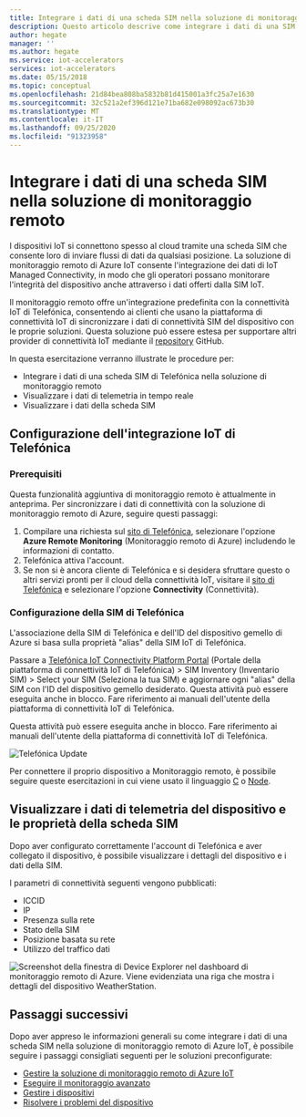 ```yaml
---
title: Integrare i dati di una scheda SIM nella soluzione di monitoraggio remoto - Azure| Microsoft Docs
description: Questo articolo descrive come integrare i dati di una SIM di Telefónica nella soluzione di monitoraggio remoto.
author: hegate
manager: ''
ms.author: hegate
ms.service: iot-accelerators
services: iot-accelerators
ms.date: 05/15/2018
ms.topic: conceptual
ms.openlocfilehash: 21d84bea808ba5832b81d415001a3fc25a7e1630
ms.sourcegitcommit: 32c521a2ef396d121e71ba682e098092ac673b30
ms.translationtype: MT
ms.contentlocale: it-IT
ms.lasthandoff: 09/25/2020
ms.locfileid: "91323958"
---
```

# <a name="integrate-sim-data-in-the-remote-monitoring-solution"></a>Integrare i dati di una scheda SIM nella soluzione di monitoraggio remoto

I dispositivi IoT si connettono spesso al cloud tramite una scheda SIM che consente loro di inviare flussi di dati da qualsiasi posizione. La soluzione di monitoraggio remoto di Azure IoT consente l'integrazione dei dati di IoT Managed Connectivity, in modo che gli operatori possano monitorare l'integrità del dispositivo anche attraverso i dati offerti dalla SIM IoT.

Il monitoraggio remoto offre un'integrazione predefinita con la connettività IoT di Telefónica, consentendo ai clienti che usano la piattaforma di connettività IoT di sincronizzare i dati di connettività SIM del dispositivo con le proprie soluzioni. Questa soluzione può essere estesa per supportare altri provider di connettività IoT mediante il [repository](https://github.com/Azure/azure-iot-pcs-remote-monitoring-dotnet) GitHub.

In questa esercitazione verranno illustrate le procedure per:

* Integrare i dati di una scheda SIM di Telefónica nella soluzione di monitoraggio remoto
* Visualizzare i dati di telemetria in tempo reale
* Visualizzare i dati della scheda SIM

## <a name="telefnica-iot-integration-setup"></a>Configurazione dell'integrazione IoT di Telefónica

### <a name="prerequisites"></a>Prerequisiti

Questa funzionalità aggiuntiva di monitoraggio remoto è attualmente in anteprima. Per sincronizzare i dati di connettività con la soluzione di monitoraggio remoto di Azure, seguire questi passaggi:

1. Compilare una richiesta sul [sito di Telefónica](https://iot.telefonica.com/contact), selezionare l'opzione **Azure Remote Monitoring** (Monitoraggio remoto di Azure) includendo le informazioni di contatto.
2. Telefónica attiva l'account.
3. Se non si è ancora cliente di Telefónica e si desidera sfruttare questo o altri servizi pronti per il cloud della connettività IoT, visitare il [sito di Telefónica](https://iot.telefonica.com/) e selezionare l'opzione **Connectivity** (Connettività).

### <a name="telefnica-sim-setup"></a>Configurazione della SIM di Telefónica
L'associazione della SIM di Telefónica e dell'ID del dispositivo gemello di Azure si basa sulla proprietà "alias" della SIM IoT di Telefónica. 

Passare a [Telefónica IoT Connectivity Platform Portal](https://m2m-movistar-es.telefonica.com/) (Portale della piattaforma di connettività IoT di Telefónica) > SIM Inventory (Inventario SIM) > Select your SIM (Seleziona la tua SIM) e aggiornare ogni "alias" della SIM con l'ID del dispositivo gemello desiderato. Questa attività può essere eseguita anche in blocco. Fare riferimento ai manuali dell'utente della piattaforma di connettività IoT di Telefónica.

Questa attività può essere eseguita anche in blocco. Fare riferimento ai manuali dell'utente della piattaforma di connettività IoT di Telefónica.

![Telefónica Update](./media/iot-accelerators-remote-monitoring-telefonica-sim/telefonica_site.png)

Per connettere il proprio dispositivo a Monitoraggio remoto, è possibile seguire queste esercitazioni in cui viene usato il linguaggio [C](iot-accelerators-connecting-devices-linux.md) o [Node](iot-accelerators-connecting-devices-node.md). 

## <a name="view-device-telemetry-and-sim-properties"></a>Visualizzare i dati di telemetria del dispositivo e le proprietà della scheda SIM

Dopo aver configurato correttamente l'account di Telefónica e aver collegato il dispositivo, è possibile visualizzare i dettagli del dispositivo e i dati della SIM.

I parametri di connettività seguenti vengono pubblicati:

* ICCID
* IP
* Presenza sulla rete
* Stato della SIM
* Posizione basata su rete
* Utilizzo del traffico dati

![Screenshot della finestra di Device Explorer nel dashboard di monitoraggio remoto di Azure. Viene evidenziata una riga che mostra i dettagli del dispositivo WeatherStation.](./media/iot-accelerators-remote-monitoring-telefonica-sim/dashboard.png)

## <a name="next-steps"></a>Passaggi successivi

Dopo aver appreso le informazioni generali su come integrare i dati di una scheda SIM nella soluzione di monitoraggio remoto di Azure IoT, è possibile seguire i passaggi consigliati seguenti per le soluzioni preconfigurate:

* [Gestire la soluzione di monitoraggio remoto di Azure IoT](quickstart-remote-monitoring-deploy.md)
* [Eseguire il monitoraggio avanzato](iot-accelerators-remote-monitoring-monitor.md)
* [Gestire i dispositivi](iot-accelerators-remote-monitoring-manage.md)
* [Risolvere i problemi del dispositivo](iot-accelerators-remote-monitoring-maintain.md)

